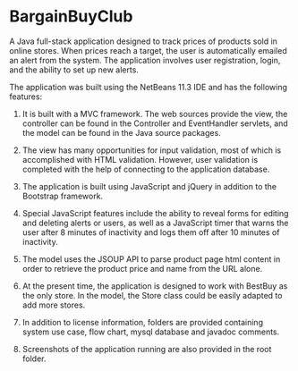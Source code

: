 # BargainBuyClub
 A Java full-stack application designed to track prices of products sold in online stores.  When prices reach a target, the user is automatically emailed an alert from the system.  The application involves user registration, login, and the ability to set up new alerts.  
 
 The application was built using the NetBeans 11.3 IDE and has the following features: 
 
 1.  It is built with a MVC framework.  The web sources provide the view, the controller can be found in the Controller and EventHandler servlets, and the model can be found in the Java source packages.  
 
 2.  The view has many opportunities for input validation, most of which is accomplished with HTML validation.  However, user validation is completed with the help of connecting to the application database.  
 
 3.  The application is built using JavaScript and jQuery in addition to the Bootstrap framework.  
 
 4.  Special JavaScript features include the ability to reveal forms for editing and deleting alerts or users, as well as a JavaScript timer that warns the user after 8 minutes of inactivity and logs them off after 10 minutes of inactivity.  
 
 5.  The model uses the JSOUP API to parse product page html content in order to retrieve the product price and name from the URL alone.  
 
 6.  At the present time, the application is designed to work with BestBuy as the only store.  In the model, the Store class could be easily adapted to add more stores.  
 
 7.  In addition to license information, folders are provided containing system use case, flow chart, mysql database and javadoc comments.  

8.  Screenshots of the application running are also provided in the root folder.   
